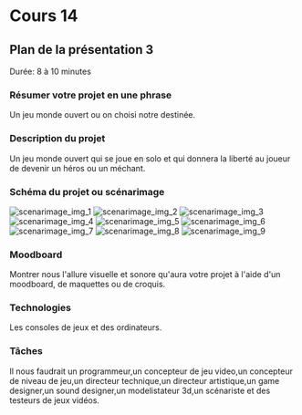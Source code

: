 # Cours 14
## Plan de la présentation 3
Durée: 8 à 10 minutes

### Résumer votre projet en une phrase
Un jeu monde ouvert ou on choisi notre destinée.
### Description du projet 
Un jeu monde ouvert qui se joue en solo et qui donnera la liberté au joueur de devenir un héros ou un méchant.
### Schéma du projet ou scénarimage
![scenarimage_img_1](https://user-images.githubusercontent.com/112107800/206604563-7602c767-23fd-4905-9f3c-190eedb9ab59.jpg)
![scenarimage_img_2](https://user-images.githubusercontent.com/112107800/206604566-99a82ac8-4f6e-42f8-a815-618dc96934c2.jpg)
![scenarimage_img_3](https://user-images.githubusercontent.com/112107800/206604568-c02ca4c4-6e51-4dff-aca1-417203e345bf.jpg)
![scenarimage_img_4](https://user-images.githubusercontent.com/112107800/206604569-cf7d5250-29a9-4910-bb8b-411350db407e.jpg)
![scenarimage_img_5](https://user-images.githubusercontent.com/112107800/206604570-0cc9b6dd-c3ac-429d-9cc2-568e23e5106f.jpg)
![scenarimage_img_6](https://user-images.githubusercontent.com/112107800/206604571-61059224-8f87-46cc-9808-8a8e6d4e2424.jpg)
![scenarimage_img_7](https://user-images.githubusercontent.com/112107800/206604572-b82aa6e8-aee7-45bb-b31a-2f48b7566ae6.jpg)
![scenarimage_img_8](https://user-images.githubusercontent.com/112107800/206604573-17e7ee7f-57bb-46d6-b7ce-af7c2e951a02.jpg)
![scenarimage_img_9](https://user-images.githubusercontent.com/112107800/206604575-991fed8c-6397-439f-87bf-92bbf9d5ed36.jpg)

### Moodboard
Montrer nous l'allure visuelle et sonore qu'aura votre projet à l'aide d'un moodboard, de maquettes ou de croquis. 

### Technologies
Les consoles de jeux et des ordinateurs.
### Tâches
Il nous faudrait un programmeur,un concepteur de jeu video,un concepteur de niveau de jeu,un directeur technique,un directeur artistique,un game designer,un sound designer,un modelistateur 3d,un scénariste et des testeurs de jeux vidéos.
